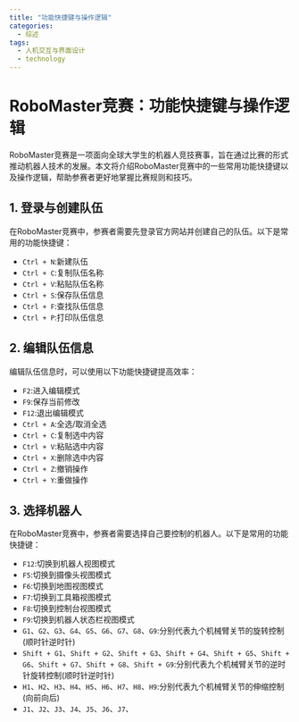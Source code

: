 ```yaml
---  
title: "功能快捷键与操作逻辑"  
categories:  
  - 综述  
tags: 
  - 人机交互与界面设计 
  - technology  
---  
```


# RoboMaster竞赛：功能快捷键与操作逻辑

RoboMaster竞赛是一项面向全球大学生的机器人竞技赛事，旨在通过比赛的形式推动机器人技术的发展。本文将介绍RoboMaster竞赛中的一些常用功能快捷键以及操作逻辑，帮助参赛者更好地掌握比赛规则和技巧。

## 1. 登录与创建队伍

在RoboMaster竞赛中，参赛者需要先登录官方网站并创建自己的队伍。以下是常用的功能快捷键：

- `Ctrl + N`:新建队伍
- `Ctrl + C`:复制队伍名称
- `Ctrl + V`:粘贴队伍名称
- `Ctrl + S`:保存队伍信息
- `Ctrl + F`:查找队伍信息
- `Ctrl + P`:打印队伍信息

## 2. 编辑队伍信息

编辑队伍信息时，可以使用以下功能快捷键提高效率：

- `F2`:进入编辑模式
- `F9`:保存当前修改
- `F12`:退出编辑模式
- `Ctrl + A`:全选/取消全选
- `Ctrl + C`:复制选中内容
- `Ctrl + V`:粘贴选中内容
- `Ctrl + X`:删除选中内容
- `Ctrl + Z`:撤销操作
- `Ctrl + Y`:重做操作

## 3. 选择机器人

在RoboMaster竞赛中，参赛者需要选择自己要控制的机器人。以下是常用的功能快捷键：

- `F12`:切换到机器人视图模式
- `F5`:切换到摄像头视图模式
- `F6`:切换到地图视图模式
- `F7`:切换到工具箱视图模式
- `F8`:切换到控制台视图模式
- `F9`:切换到机器人状态栏视图模式
- `G1`、`G2`、`G3`、`G4`、`G5`、`G6`、`G7`、`G8`、`G9`:分别代表九个机械臂关节的旋转控制(顺时针逆时针)
- `Shift + G1`、`Shift + G2`、`Shift + G3`、`Shift + G4`、`Shift + G5`、`Shift + G6`、`Shift + G7`、`Shift + G8`、`Shift + G9`:分别代表九个机械臂关节的逆时针旋转控制(顺时针逆时针)
- `H1`、`H2`、`H3`、`H4`、`H5`、`H6`、`H7`、`H8`、`H9`:分别代表九个机械臂关节的伸缩控制(向前向后)
- `J1`、`J2`、`J3`、`J4`、`J5`、`J6`、`J7`、 
